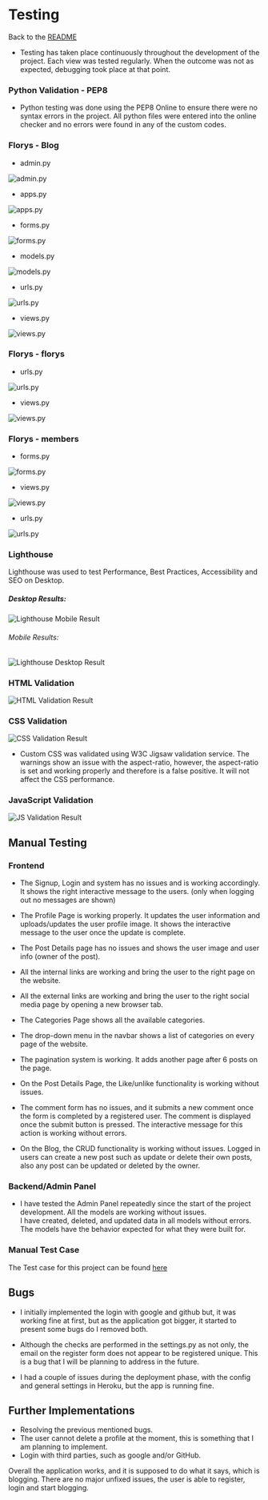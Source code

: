 # Testing
Back to the [README](README.md)

* Testing has taken place continuously throughout the development of the project. Each view was tested regularly. 
  When the outcome was not as expected, debugging took place at that point.  

### Python Validation - PEP8
* Python testing was done using the PEP8 Online to ensure there were no syntax errors in the project. All python files
were entered into the online checker and no errors were found in any of the custom codes.


### Florys - Blog

- admin.py

![admin.py](assets/test/blog_pep8_admin.jpg)

- apps.py

![apps.py](assets/test/blog_pep8_apps.jpg)

- forms.py

![forms.py](assets/test/blog_pep8_forms.jpg)

- models.py

![models.py](assets/test/blog_pep8_models.jpg)

- urls.py

![urls.py](assets/test/blog_pep8_urls.jpg)

- views.py

![views.py](assets/test/blog_pep8_views.jpg)


### Florys - florys

- urls.py

![urls.py](assets/test/florys_pep8_urls.jpg)

- views.py

![views.py](assets/test/florys_pep8_views.jpg)


### Florys - members

- forms.py

![forms.py](assets/test/members_pep8_forms.jpg)

- views.py

![views.py](assets/test/members_pep8_views.jpg)

- urls.py

![urls.py](assets/test/members_pep8_urls.jpg)



### Lighthouse
Lighthouse was used to test Performance, Best Practices, Accessibility and SEO on Desktop.

##### Desktop Results:
![Lighthouse Mobile Result](assets/test/lighthouse_test_desktop.jpg)

###### Mobile Results:
![Lighthouse Desktop Result](assets/test/lighthouse_test_mobile.jpg)

### HTML Validation
![HTML Validation Result](assets/test/html_validator_results.jpg)




### CSS Validation

![CSS Validation Result](assets/test/css_validator_results.jpg)
* Custom CSS was validated using W3C Jigsaw validation service. The warnings show an issue with the aspect-ratio, however, 
the aspect-ratio is set and working properly and therefore is a false positive. It will not affect the CSS performance.

### JavaScript Validation

![JS Validation Result](assets/test/js_validator_results.jpg)



## Manual Testing
### Frontend
* The Signup, Login and system has no issues and is working accordingly. It shows the right 
  interactive message to the users. (only when logging out no messages are shown)
* The Profile Page is working properly. It updates the user information and uploads/updates the 
  user profile image. It shows the interactive message to the user once the update is complete.
* The Post Details page has no issues and shows the user image and user info (owner of the post).
* All the internal links are working and bring the user to the right page on the website.
* All the external links are working and bring the user to the right social media page by opening a new browser tab.
* The Categories Page shows all the available categories.
* The drop-down menu in the navbar shows a list of categories on every page of the website.


* The pagination system is working. It adds another page after 6 posts on the page.
* On the Post Details Page, the Like/unlike functionality is working without issues.
* The comment form has no issues, and it submits a new comment once the form is completed by a
  registered user. 
  The comment is displayed once the submit button is pressed. The interactive message for 
  this action is working without errors. 

* On the Blog, the CRUD functionality is working without issues. Logged in users can create a new 
  post such as update or delete their own posts, also any post can be updated or deleted by the owner.  

### Backend/Admin Panel
* I have tested the Admin Panel repeatedly since the start of the project development. All the models are working without issues.  
  I have created, deleted, and updated data in all models without errors. The models have the behavior expected for what they were built for.


### Manual Test Case
The Test case for this project can be found [here](https://docs.google.com/spreadsheets/d/1CiuYo534FCLScvpeDLh2PPmHYfuY1Ati7bLFGkS_Fq4/edit?usp=sharing)


## Bugs

- I initially implemented the login with google and github but, it was working fine at first, but as the application got bigger,
it started to present some bugs do I removed both. 

- Although the checks are performed in the settings.py as not only, the email on the register form does not appear to be registered unique.
This is a bug that I will be planning to address in the future.

- I had a couple of issues during the deployment phase, with the config and general settings in Heroku, but the app is running fine.


## Further Implementations

- Resolving the previous mentioned bugs.
- The user cannot delete a profile at the moment, this is something that I am planning to implement.
- Login with third parties, such as google and/or GitHub.





Overall the application works, and it is supposed to do what it says, which is blogging. 
There are no major unfixed issues, the user is able to register, login and start blogging. 